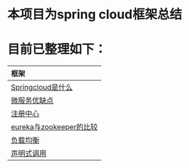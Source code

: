 # 本项目为spring cloud框架总结
# 目前已整理如下：

|框架|
| :------ |
| [Springcloud是什么](/whatspringcloud/README.MD)|
| [微服务优缺点](/mircoadvantages/README.MD)|
| [注册中心](/registercenter/README.MD)|
| [eureka与zookeeper的比较](/eurekaandzookeeper/README.MD)|
| [负载均衡](/loadbalance/README.MD)|
| [声明式调用](/declareinvocation/README.MD)|

